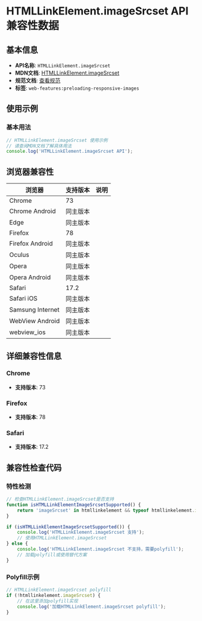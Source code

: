 # HTMLLinkElement.imageSrcset API 兼容性数据

## 基本信息

- **API名称**: `HTMLLinkElement.imageSrcset`
- **MDN文档**: [HTMLLinkElement.imageSrcset](https://developer.mozilla.org/docs/Web/API/HTMLLinkElement/imageSrcset)
- **规范文档**: [查看规范](https://html.spec.whatwg.org/multipage/semantics.html#dom-link-imagesrcset)
- **标签**: `web-features:preloading-responsive-images`

## 使用示例

### 基本用法

```javascript
// HTMLLinkElement.imageSrcset 使用示例
// 请查阅MDN文档了解具体用法
console.log('HTMLLinkElement.imageSrcset API');
```

## 浏览器兼容性

| 浏览器 | 支持版本 | 说明 |
|--------|----------|------|
| Chrome | 73 |  |
| Chrome Android | 同主版本 |  |
| Edge | 同主版本 |  |
| Firefox | 78 |  |
| Firefox Android | 同主版本 |  |
| Oculus | 同主版本 |  |
| Opera | 同主版本 |  |
| Opera Android | 同主版本 |  |
| Safari | 17.2 |  |
| Safari iOS | 同主版本 |  |
| Samsung Internet | 同主版本 |  |
| WebView Android | 同主版本 |  |
| webview_ios | 同主版本 |  |

## 详细兼容性信息

### Chrome

- **支持版本**: 73

### Firefox

- **支持版本**: 78

### Safari

- **支持版本**: 17.2

## 兼容性检查代码

### 特性检测

```javascript
// 检查HTMLLinkElement.imageSrcset是否支持
function isHTMLLinkElementImageSrcsetSupported() {
    return 'imageSrcset' in htmllinkelement && typeof htmllinkelement.imageSrcset === 'function';
}

if (isHTMLLinkElementImageSrcsetSupported()) {
    console.log('HTMLLinkElement.imageSrcset 支持');
    // 使用HTMLLinkElement.imageSrcset
} else {
    console.log('HTMLLinkElement.imageSrcset 不支持，需要polyfill');
    // 加载polyfill或使用替代方案
}
```

### Polyfill示例

```javascript
// HTMLLinkElement.imageSrcset polyfill
if (!htmllinkelement.imageSrcset) {
    // 在这里添加polyfill实现
    console.log('加载HTMLLinkElement.imageSrcset polyfill');
}
```

